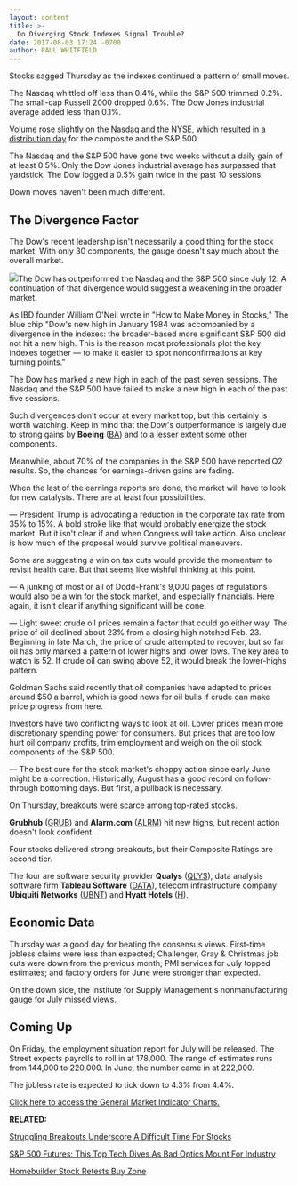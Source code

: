 ```yaml
---
layout: content
title: >-
  Do Diverging Stock Indexes Signal Trouble?
date: 2017-08-03 17:24 -0700
author: PAUL WHITFIELD
---
```






Stocks sagged Thursday as the indexes continued a pattern of small moves.




The Nasdaq whittled off less than 0.4%, while the S&P 500 trimmed 0.2%. The small-cap Russell 2000 dropped 0.6%. The Dow Jones industrial average added less than 0.1%.


Volume rose slightly on the Nasdaq and the NYSE, which resulted in a [distribution day](http://education.investors.com/lesson.aspx?id=735759&sourceid=735764) for the composite and the S&P 500.


The Nasdaq and the S&P 500 have gone two weeks without a daily gain of at least 0.5%. Only the Dow Jones industrial average has surpassed that yardstick. The Dow logged a 0.5% gain twice in the past 10 sessions.


Down moves haven't been much different.


The Divergence Factor
---------------------


The Dow's recent leadership isn't necessarily a good thing for the stock market. With only 30 components, the gauge doesn't say much about the overall market.


![](https://www.investors.com/wp-content/uploads/2017/08/MP_4x3_080317.png)The Dow has outperformed the Nasdaq and the S&P 500 since July 12. A continuation of that divergence would suggest a weakening in the broader market.


As IBD founder William O'Neil wrote in "How to Make Money in Stocks," The blue chip "Dow's new high in January 1984 was accompanied by a divergence in the indexes: the broader-based more significant S&P 500 did not hit a new high. This is the reason most professionals plot the key indexes together — to make it easier to spot nonconfirmations at key turning points."


The Dow has marked a new high in each of the past seven sessions. The Nasdaq and the S&P 500 have failed to make a new high in each of the past five sessions.


Such divergences don't occur at every market top, but this certainly is worth watching. Keep in mind that the Dow's outperformance is largely due to strong gains by **Boeing** ([BA](https://research.investors.com/quote.aspx?symbol=BA)) and to a lesser extent some other components.


Meanwhile, about 70% of the companies in the S&P 500 have reported Q2 results. So, the chances for earnings-driven gains are fading.


When the last of the earnings reports are done, the market will have to look for new catalysts. There are at least four possibilities.


— President Trump is advocating a reduction in the corporate tax rate from 35% to 15%. A bold stroke like that would probably energize the stock market. But it isn't clear if and when Congress will take action. Also unclear is how much of the proposal would survive political maneuvers.


Some are suggesting a win on tax cuts would provide the momentum to revisit health care. But that seems like wishful thinking at this point.


— A junking of most or all of Dodd-Frank's 9,000 pages of regulations would also be a win for the stock market, and especially financials. Here again, it isn't clear if anything significant will be done.


— Light sweet crude oil prices remain a factor that could go either way. The price of oil declined about 23% from a closing high notched Feb. 23. Beginning in late March, the price of crude attempted to recover, but so far oil has only marked a pattern of lower highs and lower lows. The key area to watch is 52. If crude oil can swing above 52, it would break the lower-highs pattern.


Goldman Sachs said recently that oil companies have adapted to prices around $50 a barrel, which is good news for oil bulls if crude can make price progress from here.


Investors have two conflicting ways to look at oil. Lower prices mean more discretionary spending power for consumers. But prices that are too low hurt oil company profits, trim employment and weigh on the oil stock components of the S&P 500.


— The best cure for the stock market's choppy action since early June might be a correction. Historically, August has a good record on follow-through bottoming days. But first, a pullback is necessary.



On Thursday, breakouts were scarce among top-rated stocks.


**Grubhub** ([GRUB](https://research.investors.com/quote.aspx?symbol=GRUB)) and **Alarm.com** ([ALRM](https://research.investors.com/quote.aspx?symbol=ALRM)) hit new highs, but recent action doesn't look confident.


Four stocks delivered strong breakouts, but their Composite Ratings are second tier.


The four are software security provider **Qualys** ([QLYS](https://research.investors.com/quote.aspx?symbol=QLYS)), data analysis software firm **Tableau Software** ([DATA](https://research.investors.com/quote.aspx?symbol=DATA)), telecom infrastructure company **Ubiquiti Networks** ([UBNT](https://research.investors.com/quote.aspx?symbol=UBNT)) and **Hyatt Hotels** ([H](https://research.investors.com/quote.aspx?symbol=H)).


Economic Data
-------------


Thursday was a good day for beating the consensus views. First-time jobless claims were less than expected; Challenger, Gray & Christmas job cuts were down from the previous month; PMI services for July topped estimates; and factory orders for June were stronger than expected.


On the down side, the Institute for Supply Management's nonmanufacturing gauge for July missed views.


Coming Up
---------


On Friday, the employment situation report for July will be released. The Street expects payrolls to roll in at 178,000. The range of estimates runs from 144,000 to 220,000. In June, the number came in at 222,000.


The jobless rate is expected to tick down to 4.3% from 4.4%.


[Click here to access the General Market Indicator Charts.](https://www.investors.com/wp-content/uploads/2017/08/IBD0308160616GMI.pdf)


**RELATED:**


[Struggling Breakouts Underscore A Difficult Time For Stocks](https://www.investors.com/stock-lists/ipo-analysis/struggling-breakouts-underscore-a-challenging-time-for-breakouts/)


[S&P 500 Futures: This Top Tech Dives As Bad Optics Mount For Industry](https://www.investors.com/market-trend/stock-market-today/sp-500-futures-this-top-tech-dives-as-bad-optics-mount-for-industry/)


[Homebuilder Stock Retests Buy Zone](https://www.investors.com/ibd-data-stories/d-r-horton-shows-rising-price-performance-with-jump-to-81-rs-rating/)




